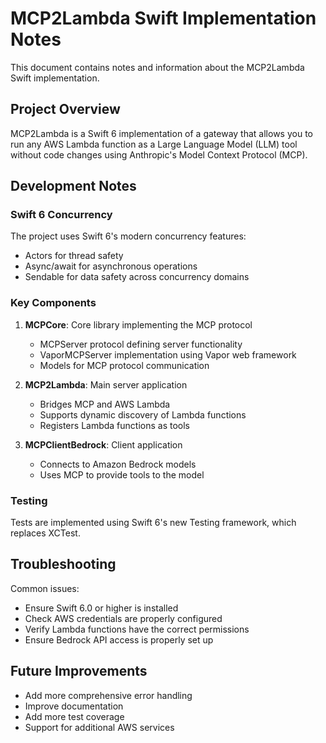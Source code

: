 # MCP2Lambda Swift Implementation Notes

This document contains notes and information about the MCP2Lambda Swift implementation.

## Project Overview

MCP2Lambda is a Swift 6 implementation of a gateway that allows you to run any AWS Lambda function as a Large Language Model (LLM) tool without code changes using Anthropic's Model Context Protocol (MCP).

## Development Notes

### Swift 6 Concurrency

The project uses Swift 6's modern concurrency features:
- Actors for thread safety
- Async/await for asynchronous operations
- Sendable for data safety across concurrency domains

### Key Components

1. **MCPCore**: Core library implementing the MCP protocol
   - MCPServer protocol defining server functionality
   - VaporMCPServer implementation using Vapor web framework
   - Models for MCP protocol communication

2. **MCP2Lambda**: Main server application
   - Bridges MCP and AWS Lambda
   - Supports dynamic discovery of Lambda functions
   - Registers Lambda functions as tools

3. **MCPClientBedrock**: Client application
   - Connects to Amazon Bedrock models
   - Uses MCP to provide tools to the model

### Testing

Tests are implemented using Swift 6's new Testing framework, which replaces XCTest.

## Troubleshooting

Common issues:
- Ensure Swift 6.0 or higher is installed
- Check AWS credentials are properly configured
- Verify Lambda functions have the correct permissions
- Ensure Bedrock API access is properly set up

## Future Improvements

- Add more comprehensive error handling
- Improve documentation
- Add more test coverage
- Support for additional AWS services
